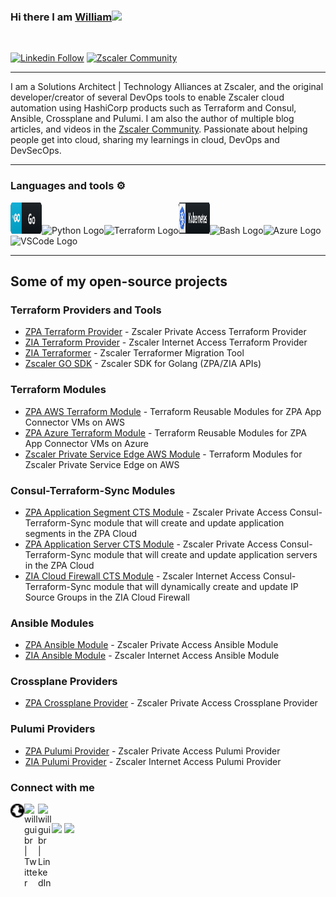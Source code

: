 ### Hi there I am [William](https://github.com/willguibr)<img src="https://raw.githubusercontent.com/MartinHeinz/MartinHeinz/master/wave.gif" width="30px">
<br/>

[![Linkedin Follow](https://img.shields.io/badge/Linkedin-Follow-blue?color=1DA1F2&logo=minutemailer&style=for-the-badge)][linkedin]
[![Zscaler Community](https://img.shields.io/badge/Zscaler%20Community-Blog-green?color=1DA1F2&logo=minutemailer&style=for-the-badge)][website]

---

I am a Solutions Architect | Technology Alliances at Zscaler, and the original developer/creator of several DevOps tools to enable Zscaler cloud automation using HashiCorp products such as Terraform and Consul, Ansible, Crossplane and Pulumi. I am also the author of multiple blog articles, and videos in the [Zscaler Community](https://community.zscaler.com/tag/devops). Passionate about helping people get into cloud, sharing my learnings in cloud, DevOps and DevSecOps.

---

### Languages and tools ⚙️
<!-- For more icons please follow  https://github.com/MikeCodesDotNET/ColoredBadges -->
<p>
<img src="https://github.com/MikeCodesDotNET/ColoredBadges/blob/master/svg/dev/languages/go.svg" alt="Golang Logo" width="50" height="50"/><img src="https://cdn.worldvectorlogo.com/logos/python-5.svg" alt="Python Logo" width="50" height="50"/><img src="https://cdn.worldvectorlogo.com/logos/terraform-enterprise.svg" alt="Terraform Logo" width="50" height="50"/><img src="https://github.com/MikeCodesDotNET/ColoredBadges/blob/master/svg/dev/services/kubernetes.svg" alt="Kubernetes Logo" width="50" height="50"/><img src="https://cdn.worldvectorlogo.com/logos/bash-1.svg" alt="Bash Logo" width="50" height="50"/><img src="https://cdn.worldvectorlogo.com/logos/azure-1.svg" alt="Azure Logo" width="50" height="50"/><img src="https://cdn.worldvectorlogo.com/logos/visual-studio-code-1.svg" alt="VSCode Logo" width="50" height="50"/>
</p>

---

## Some of my open-source projects

### Terraform Providers and Tools
- [ZPA Terraform Provider](https://github.com/zscaler/terraform-provider-zpa) - Zscaler Private Access Terraform Provider
- [ZIA Terraform Provider](https://github.com/zscaler/terraform-provider-zia) - Zscaler Internet Access Terraform Provider
- [ZIA Terraformer](https://github.com/zscaler/zscaler-terraformer) - Zscaler Terraformer Migration Tool
- [Zscaler GO SDK](https://github.com/zscaler/zscaler-sdk-go) - Zscaler SDK for Golang (ZPA/ZIA APIs)

### Terraform Modules
- [ZPA AWS Terraform Module](https://github.com/zscaler/terraform-aws-zpa-app-connector-modules) - Terraform Reusable Modules for ZPA App Connector VMs on AWS
- [ZPA Azure Terraform Module](https://github.com/zscaler/terraform-azurerm-zpa-app-connector-modules) - Terraform Reusable Modules for ZPA App Connector VMs on Azure
- [Zscaler Private Service Edge AWS Module](https://github.com/zscaler/terraform-azurerm-zpa-app-connector-modules) - Terraform Modules for Zscaler Private Service Edge on AWS

### Consul-Terraform-Sync Modules
- [ZPA Application Segment CTS Module](https://github.com/zscaler/terraform-zpa-application-segment-nia) - Zscaler Private Access Consul-Terraform-Sync module that will create and update application segments in the ZPA Cloud
- [ZPA Application Server CTS Module](https://github.com/zscaler/terraform-zpa-application-server-nia) - Zscaler Private Access Consul-Terraform-Sync module that will create and update application servers in the ZPA Cloud
- [ZIA Cloud Firewall CTS Module](https://github.com/zscaler/terraform-zia-cfw-ip-source-group-nia) - Zscaler Internet Access Consul-Terraform-Sync module that will dynamically create and update IP Source Groups in the ZIA Cloud Firewall

### Ansible Modules
- [ZPA Ansible Module](https://github.com/zscaler/zpacloud-ansible) - Zscaler Private Access Ansible Module
- [ZIA Ansible Module](https://github.com/zscaler/ziacloud-ansible) - Zscaler Internet Access Ansible Module

### Crossplane Providers
- [ZPA Crossplane Provider](https://github.com/zscaler/crossplane-provider-zpa) - Zscaler Private Access Crossplane Provider

### Pulumi Providers
- [ZPA Pulumi Provider](https://github.com/zscaler/pulumi-zpa) - Zscaler Private Access Pulumi Provider
- [ZIA Pulumi Provider](https://github.com/zscaler/pulumi-zia) - Zscaler Internet Access Pulumi Provider

### Connect with me

[<img align="left" alt="community.zscaler.com/u/wguilherme" width="22" src="https://raw.githubusercontent.com/iconic/open-iconic/master/svg/globe.svg" />][website]
[<img align="left" alt="willguibr | Twitter" width="22" src="https://cdn.jsdelivr.net/npm/simple-icons@v3/icons/twitter.svg" />][twitter]
[<img align="left" alt="willguibr | LinkedIn" width="22" src="https://cdn.jsdelivr.net/npm/simple-icons@v3/icons/linkedin.svg" />][linkedin]<br />

![](https://komarev.com/ghpvc/?username=willguibr&style=flat-square)
![](https://hit.yhype.me/github/profile?user_id=23208337)

[website]: https://community.zscaler.com/u/wguilherme
[twitter]: https://twitter.com/willguibr
[linkedin]: https://linkedin.com/in/willguibr
